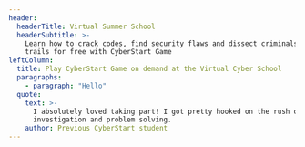 ```yaml
---
header:
  headerTitle: Virtual Summer School
  headerSubtitle: >-
    Learn how to crack codes, find security flaws and dissect criminals digital
    trails for free with CyberStart Game
leftColumn:
  title: Play CyberStart Game on demand at the Virtual Cyber School
  paragraphs:
    - paragraph: "Hello"
  quote:
    text: >-
      I absolutely loved taking part! I got pretty hooked on the rush of
      investigation and problem solving.
    author: Previous CyberStart student
---
```

